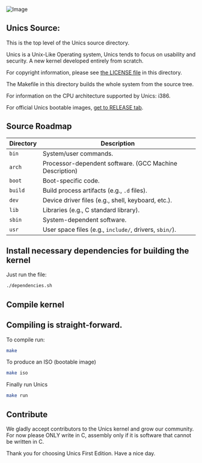 ![Image](https://github.com/user-attachments/assets/96c22474-469f-4498-81e3-418af269c65f)

## Unics Source:
This is the top level of the Unics source directory.

Unics is a Unix-Like Operating system, Unics tends to focus on usability and security.
A new kernel developed entirely from scratch.

For copyright information, please see [the LICENSE file](LICENSE) in this directory.

The Makefile in this directory builds the whole system from the source tree.

For information on the CPU architecture supported by Unics: i386.

For official Unics bootable images, [get to RELEASE tab](https://github.com/0x16000/Unics/releases/tag/Open).

## Source Roadmap

| Directory | Description |
|----------|-------------|
| `bin`    | System/user commands. |
| `arch`   | Processor-dependent software. (GCC Machine Description) |
| `boot`   | Boot-specific code. |
| `build`  | Build process artifacts (e.g., `.d` files). |
| `dev`    | Device driver files (e.g., shell, keyboard, etc.). |
| `lib`    | Libraries (e.g., C standard library). |
| `sbin`   | System-dependent software. |
| `usr`    | User space files (e.g., `include/`, drivers, `sbin/`). |

## Install necessary dependencies for building the kernel
Just run the file:
```bash
./dependencies.sh
```

## Compile kernel
Compiling is straight-forward.
-
To compile run:
```bash
make
```

To produce an ISO (bootable image)
```bash
make iso
```

Finally run Unics
```bash
make run
```

## Contribute
We gladly accept contributors to the Unics kernel and grow our community.
For now please ONLY write in C, assembly only if it is software that cannot be written in C.

Thank you for choosing Unics First Edition. Have a nice day.
